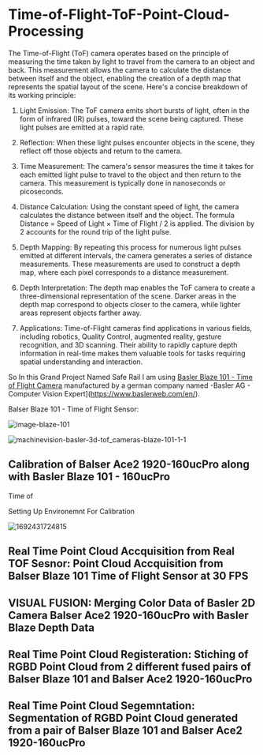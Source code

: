 # Time-of-Flight-ToF-Point-Cloud-Processing

The Time-of-Flight (ToF) camera operates based on the principle of measuring the time taken by light to travel from the camera to an object and back. This measurement allows the camera to calculate the distance between itself and the object, enabling the creation of a depth map that represents the spatial layout of the scene. Here's a concise breakdown of its working principle:

1. Light Emission: The ToF camera emits short bursts of light, often in the form of infrared (IR) pulses, toward the scene being captured. These light pulses are emitted at a rapid rate.

2. Reflection: When these light pulses encounter objects in the scene, they reflect off those objects and return to the camera.

3. Time Measurement: The camera's sensor measures the time it takes for each emitted light pulse to travel to the object and then return to the camera. This measurement is typically done in nanoseconds or picoseconds.

4. Distance Calculation: Using the constant speed of light, the camera calculates the distance between itself and the object. The formula Distance = Speed of Light × Time of Flight / 2 is applied. The division by 2 accounts for the round trip of the light pulse.

5. Depth Mapping: By repeating this process for numerous light pulses emitted at different intervals, the camera generates a series of distance measurements. These measurements are used to construct a depth map, where each pixel corresponds to a distance measurement.

6. Depth Interpretation: The depth map enables the ToF camera to create a three-dimensional representation of the scene. Darker areas in the depth map correspond to objects closer to the camera, while lighter areas represent objects farther away.

7. Applications: Time-of-Flight cameras find applications in various fields, including robotics, Quality Control, augmented reality, gesture recognition, and 3D scanning. Their ability to rapidly capture depth information in real-time makes them valuable tools for tasks requiring spatial understanding and interaction.

So In this Grand Project Named Safe Rail I am using [Basler Blaze 101 - Time of Flight Camera](https://www.baslerweb.com/en/products/cameras/3d-cameras/basler-blaze/blaze-101/) manufactured by a german company named -Basler AG - Computer Vision Expert](https://www.baslerweb.com/en/). 

Balser Blaze 101 - Time of Flight Sensor:

![image-blaze-101](https://github.com/SamiUddin-tech/Time-of-Flight-ToF-Point-Cloud-Processing/assets/81253183/65382601-424b-43d7-9a95-865ebd5bd013)

![machinevision-basler-3d-tof_cameras-blaze-101-1-1](https://github.com/SamiUddin-tech/Time-of-Flight-ToF-Point-Cloud-Processing/assets/81253183/2cd51403-e5f8-47e5-b917-5659c9b975fb)

## Calibration of Balser Ace2 1920-160ucPro along with Basler Blaze 101 - 160ucPro

Time of

Setting Up Environemnt For Calibration 

![1692431724815](https://github.com/SamiUddin-tech/Time-of-Flight-ToF-Point-Cloud-Processing/assets/81253183/f7357cc5-e46e-4086-a787-bf6f57817611)

## Real Time Point Cloud Accquisition from Real TOF Sesnor: Point Cloud Accquisition from Balser Blaze 101 Time of Flight Sensor at 30 FPS

## VISUAL FUSION: Merging Color Data of Basler 2D Camera Balser Ace2 1920-160ucPro with Basler Blaze Depth Data

## Real Time Point Cloud Registeration: Stiching of RGBD Point Cloud from 2 different fused pairs of Balser Blaze 101 and Balser Ace2 1920-160ucPro

## Real Time Point Cloud Segemntation: Segmentation of RGBD Point Cloud generated from a pair of Balser Blaze 101 and Balser Ace2 1920-160ucPro
